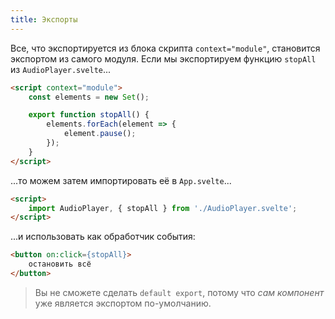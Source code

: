 ```yaml
---
title: Экспорты
---
```


Все, что экспортируется из блока скрипта `context="module"`, становится экспортом из самого модуля. Если мы экспортируем функцию `stopAll` из `AudioPlayer.svelte`...

```html
<script context="module">
	const elements = new Set();

	export function stopAll() {
		elements.forEach(element => {
			element.pause();
		});
	}
</script>
```

...то можем затем импортировать её в `App.svelte`...

```html
<script>
	import AudioPlayer, { stopAll } from './AudioPlayer.svelte';
</script>
```

...и использовать как обработчик события:

```html
<button on:click={stopAll}>
	остановить всё
</button>
```

> Вы не сможете сделать `default export`, потому что *сам компонент* уже является экспортом по-умолчанию.